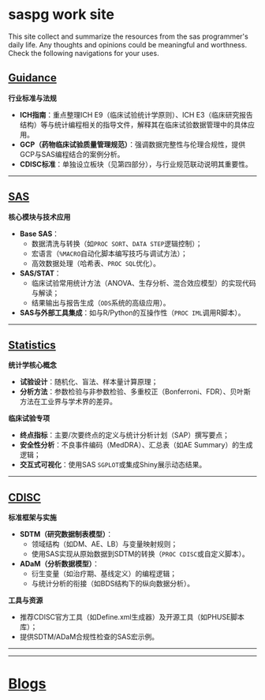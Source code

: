 # saspg work site

This site collect and summarize the resources from the sas programmer's daily life. Any thoughts and opinions could be meaningful and worthness. Check the following navigations for your uses.

## [Guidance](/sas-guider/books/00-Guidance/ich/index.html)
**行业标准与法规**  
   - **ICH指南**：重点整理ICH E9（临床试验统计学原则）、ICH E3（临床研究报告结构）等与统计编程相关的指导文件，解释其在临床试验数据管理中的具体应用。  
   - **GCP（药物临床试验质量管理规范）**：强调数据完整性与伦理合规性，提供GCP与SAS编程结合的案例分析。  
   - **CDISC标准**：单独设立板块（见第四部分），与行业规范联动说明其重要性。

-----------
## [SAS](/sas-guider/books/01-sas/General-Introduction/index.html)
**核心模块与技术应用**  
   - **Base SAS**：  
     - 数据清洗与转换（如`PROC SORT`、`DATA STEP`逻辑控制）；  
     - 宏语言（`%MACRO`自动化脚本编写技巧与调试方法）；  
     - 高效数据处理（哈希表、`PROC SQL`优化）。  
   - **SAS/STAT**：  
     - 临床试验常用统计方法（ANOVA、生存分析、混合效应模型）的实现代码与解读；  
     - 结果输出与报告生成（`ODS`系统的高级应用）。  
   - **SAS与外部工具集成**：如与R/Python的互操作性（`PROC IML`调用R脚本）。

-----------
## [Statistics](/books/02-statistics/10-Sample-Size/index.html)
**统计学核心概念**  
   - **试验设计**：随机化、盲法、样本量计算原理；  
   - **分析方法**：参数检验与非参数检验、多重校正（Bonferroni、FDR）、贝叶斯方法在工业界与学术界的差异。  

**临床试验专项**  
   - **终点指标**：主要/次要终点的定义与统计分析计划（SAP）撰写要点；  
   - **安全性分析**：不良事件编码（MedDRA）、汇总表（如AE Summary）的生成逻辑；  
   - **交互式可视化**：使用SAS `SGPLOT`或集成Shiny展示动态结果。
-----------
## [CDISC](/books/03-cdisc/10-SDTM/index.html)
**标准框架与实施**  
   - **SDTM（研究数据制表模型）**：  
     - 领域结构（如DM、AE、LB）与变量映射规则；  
     - 使用SAS实现从原始数据到SDTM的转换（`PROC CDISC`或自定义脚本）。  
   - **ADaM（分析数据模型）**：  
     - 衍生变量（如治疗期、基线定义）的编程逻辑；  
     - 与统计分析的衔接（如BDS结构下的纵向数据分析）。  

**工具与资源**  
   - 推荐CDISC官方工具（如Define.xml生成器）及开源工具（如PHUSE脚本库）；  
   - 提供SDTM/ADaM合规性检查的SAS宏示例。

-----------
<!-- # [XML](/books/xml/index.html)

-----------
# [BAT](/books/bat/index.html)

-----------
# [VB](/books/vb/index.html)

-----------
# [Python](/books/python/index.html)

-----------
# [R](/books/r/index.html) -->

-----------
# [Blogs](/blogs/index.html)
